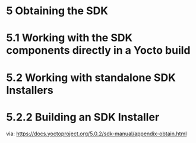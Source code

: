 
<a id="obtaining-the-sdk">5 Obtaining the SDK</a>
===
<a id="working-with-the-sdk-components-directly-in-a-yocto-build">5.1 Working with the SDK components directly in a Yocto build</a>
====
<a id="working-with-standalone-sdk-installers">5.2 Working with standalone SDK Installers</a>
====

<a id="building-an-sdk-installer">5.2.2 Building an SDK Installer</a>
=====


via: https://docs.yoctoproject.org/5.0.2/sdk-manual/appendix-obtain.html